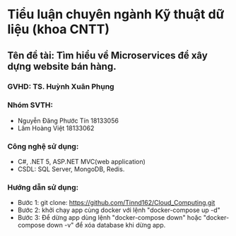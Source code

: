 # Tiểu luận chuyên ngành Kỹ thuật dữ liệu (khoa CNTT)
## Tên đề tài: Tìm hiểu về Microservices để xây dựng website bán hàng.
### GVHD: TS. Huỳnh Xuân Phụng
### Nhóm SVTH:
  - Nguyễn Đăng Phước Tín   18133056
  - Lâm Hoàng Việt 	        18133062
### Công nghệ sử dụng:
  - C#, .NET 5, ASP.NET MVC(web application)
  - CSDL: SQL Server, MongoDB, Redis.
### Hướng dẫn sử dụng:
  - Bước 1: git clone: https://github.com/Tinnd162/Cloud_Computing.git
  - Bước 2: khởi chạy app cùng docker với lệnh "docker-compose up -d"
  - Bước 3: Để dừng app dùng lệnh "docker-compose down" hoặc "docker-compose down -v" để xóa database khi dừng app.
